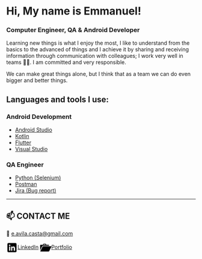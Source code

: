 

# Hi, My name is Emmanuel!

### Computer Engineer, QA & Android Developer

Learning new things is what I enjoy the most, I like to understand from the basics to the advanced of things and I achieve it by sharing and receiving information through communication with colleagues; I work very well in teams 🤜🤛.
I am committed and very responsible.

We can make great things alone, but I think that as a team we can do even bigger and better things.





## Languages and tools I use:
### Android Development 
* [Android Studio](https://developer.android.com/studio)
* [Kotlin](https://kotlinlang.org/)
* [Flutter](https://flutter.dev/?_gl=1*d5f3z6*_up*MQ..&gclid=Cj0KCQjwsuSzBhCLARIsAIcdLm7gxYsFbHg6c-EjVGMSbinlAc6E0SX-B6q9PHzUWsiUFWiVYlJ7w_QaAiSeEALw_wcB&gclsrc=aw.ds)
* [Visual Studio](https://code.visualstudio.com/)

### QA Engineer 
* [Python (Selenium)](https://www.selenium.dev/)
* [Postman](https://www.postman.com/)
* [Jira (Bug report)](https://www.atlassian.com/es/software/jira)
***


## 📫 CONTACT ME

📧 e.avila.casta@gmail.com

<a href="https://www.linkedin.com/in/emmanuel-avila-dev/" target="blank">
<img align="center" src="./icons/link.png" alt="linkedin.com/in/emmanuel-avila-dev" height="30" width="30" />LinkedIn</a>

<a href="https://emmanuel-avila.vercel.app/" target="blank">
<img align="center" src="./icons/port.png" alt="emmanuel-avila.vercel.app/" height="30" width="30" />Portfolio</a>




